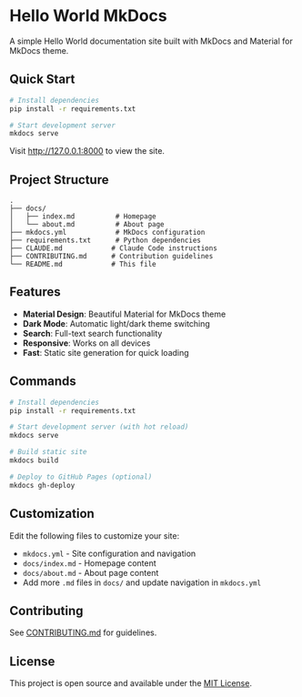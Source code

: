 # Hello World MkDocs

A simple Hello World documentation site built with MkDocs and Material for MkDocs theme.

## Quick Start

```bash
# Install dependencies
pip install -r requirements.txt

# Start development server
mkdocs serve
```

Visit http://127.0.0.1:8000 to view the site.

## Project Structure

```
.
├── docs/
│   ├── index.md          # Homepage
│   └── about.md          # About page
├── mkdocs.yml            # MkDocs configuration
├── requirements.txt      # Python dependencies
├── CLAUDE.md            # Claude Code instructions
├── CONTRIBUTING.md      # Contribution guidelines
└── README.md            # This file
```

## Features

- **Material Design**: Beautiful Material for MkDocs theme
- **Dark Mode**: Automatic light/dark theme switching
- **Search**: Full-text search functionality
- **Responsive**: Works on all devices
- **Fast**: Static site generation for quick loading

## Commands

```bash
# Install dependencies
pip install -r requirements.txt

# Start development server (with hot reload)
mkdocs serve

# Build static site
mkdocs build

# Deploy to GitHub Pages (optional)
mkdocs gh-deploy
```

## Customization

Edit the following files to customize your site:

- `mkdocs.yml` - Site configuration and navigation
- `docs/index.md` - Homepage content  
- `docs/about.md` - About page content
- Add more `.md` files in `docs/` and update navigation in `mkdocs.yml`

## Contributing

See [CONTRIBUTING.md](CONTRIBUTING.md) for guidelines.

## License

This project is open source and available under the [MIT License](LICENSE).